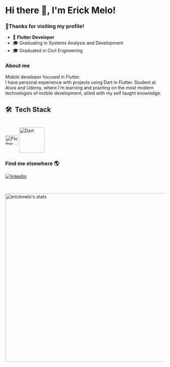 <h1 align="left">Hi there 👋, I'm Erick Melo!</h1>

### 🙏Thanks for visiting my profile!

- 🏁 <b>Flutter Developer</b> 
- 🎓 Graduating in Systems Analysis and Development
- 🎓 Graduated in Civil Engineering

### About me

Mobile developer focused in Flutter. 
<br/>
I have personal experience with projects using Dart in Flutter. Student at Alura and Udemy, where I'm learning and practing on the most modern technologies of mobile development, allied with my self taught knowledge.

## 🛠 &nbsp;Tech Stack

<div style="display: inline_block"><br>
  <img align="center" alt="Flutter" height="30" width="40" src="https://cdn.jsdelivr.net/gh/devicons/devicon/icons/flutter/flutter-original.svg">
  <img align="center" alt="Dart" height="80" width="80" src="https://cdn.jsdelivr.net/gh/devicons/devicon/icons/dart/dart-original-wordmark.svg">
  
 
</div>

### Find me elsewhere  🌎
<p align="left" style="background:none">
  <a href="https://www.linkedin.com/in/ericksmelo/" target="_blank">
    <img align="center" src="https://img.shields.io/badge/-erickmelo-05122A?style=for-the-badge&logo=linkedin&color=282a36" alt="linkedin"/>
  </a>
</p>

<br/>
<!-- ## ⚙️ &nbsp;GitHub Analytics -->

<p align="left">
<img width="530em" src="https://github-readme-stats.vercel.app/api?username=ericksmelo&show_icons=true&theme=dracula" alt="erickmelo's stats"/>
<!-- <img width="530em" src="https://github-readme-stats.vercel.app/api/top-langs/?username=ericksmelo&layout=compact&theme=dracula" alt="erickmelo's most languages"/> -->
</p>
